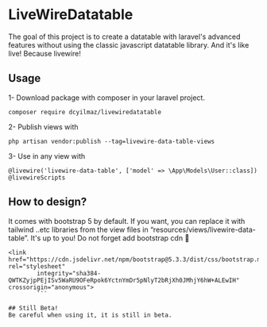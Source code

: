 # LiveWireDatatable
The goal of this project is to create a datatable with laravel's advanced features without using the classic javascript datatable library. And it's like live! Because livewire!

## Usage
1- Download package with composer in your laravel project.
```
composer require dcyilmaz/livewiredatatable
```

2- Publish views with 
```
php artisan vendor:publish --tag=livewire-data-table-views
```

3- Use in any view with 
```
@livewire('livewire-data-table', ['model' => \App\Models\User::class])
@livewireScripts
```
## How to design?
It comes with bootstrap 5 by default. If you want, you can replace it with tailwind ..etc libraries from the view files in “resources/views/livewire-data-table”. It's up to you!
Do not forget add bootstrap cdn 🙂
```
<link href="https://cdn.jsdelivr.net/npm/bootstrap@5.3.3/dist/css/bootstrap.min.css" rel="stylesheet"
        integrity="sha384-QWTKZyjpPEjISv5WaRU9OFeRpok6YctnYmDr5pNlyT2bRjXh0JMhjY6hW+ALEwIH" crossorigin="anonymous">
        ```

## Still Beta!
Be careful when using it, it is still in beta.
